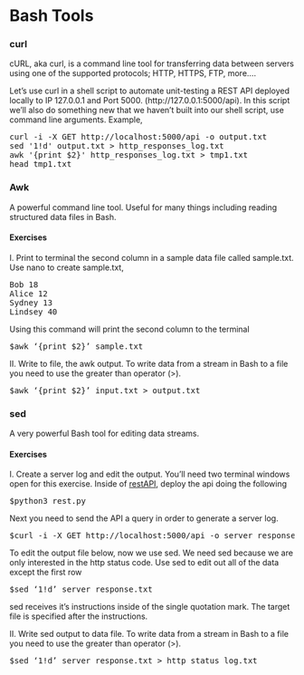 <h1>Bash Tools</h1>


<h3>curl</h3>

<p>
cURL, aka curl, is a command line tool for transferring data between servers using one of the supported protocols; HTTP, HTTPS, FTP, more….
</p>

<p>
Let’s use curl in a shell script to automate unit-testing a REST API deployed locally to IP 127.0.0.1 and Port 5000. (http://127.0.0.1:5000/api).  In this script we’ll also do something new that we haven’t built into our shell script, use command line arguments.  Example,
</p>

<pre>
curl -i -X GET http://localhost:5000/api -o output.txt
sed '1!d' output.txt > http_responses_log.txt
awk '{print $2}' http_responses_log.txt > tmp1.txt
head tmp1.txt
</pre>



<h3>Awk</h3>

<p>
A powerful command line tool. Useful for many things including reading structured data files in Bash.
</p>


<h4>Exercises</h4>

<p>
I.	Print to terminal the second column in a sample data file called sample.txt.  Use nano to create sample.txt,
<p>

<pre>
Bob 18
Alice 12
Sydney 13
Lindsey 40
</pre>

<p>
Using this command will print the second column to the terminal
</p>

<pre>
$awk ‘{print $2}’ sample.txt 
</pre>

<p>
II.	Write to file, the awk output.  To write data from a stream in Bash to a file you need to use the greater than operator (>). 
</p>

<pre>
$awk ‘{print $2}’ input.txt > output.txt
</pre>


<h3>sed</h3>
<p>
A very powerful Bash tool for editing data streams.
</p>


<h4>Exercises</h4>
<p>
I.	Create a server log and edit the output. You’ll need two terminal windows open for this exercise. Inside of <a href="https://github.com/jchiefelk/ITEC-430/tree/master/restAPI">restAPI</a>, deploy the api doing the following
</p>
<pre>
$python3 rest.py
</pre>

<p>
Next you need to send the API a query in order to generate a server log.  
</p>
<pre>
$curl -i -X GET http://localhost:5000/api -o server_response.txt
</pre>

<p>	
	To edit the output file below, now we use sed.  We need sed because we are only interested in the http status code. Use sed to edit out all of the data except the first row
</p>

<pre>
$sed ‘1!d’ server_response.txt   
</pre>
<p>
	sed receives it’s instructions inside of the single quotation mark.  The target file is specified after the instructions.
</p>

<p>
II.	Write sed output to data file. To write data from a stream in Bash to a file you need to use the greater than operator (>). 
</p>
<pre>
$sed ‘1!d’ server_response.txt > http_status_log.txt
</pre>
